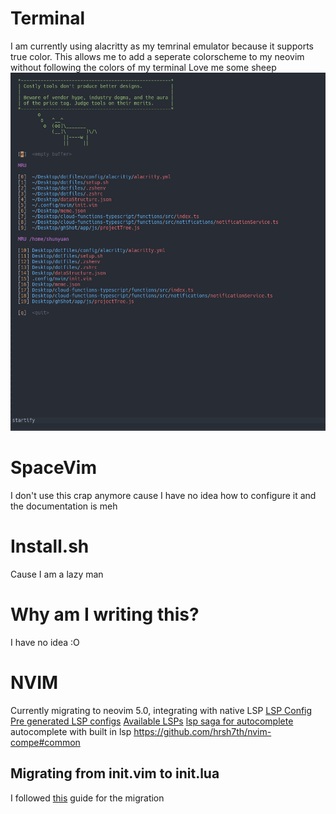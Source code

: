 # Terminal
I am currently using alacritty as my temrinal emulator because it supports true color. This allows me to add a seperate colorscheme to my neovim without following the colors of my terminal
Love me some sheep
![Startify](./images/startify.png)

# SpaceVim
I don't use this crap anymore cause I have no idea how to configure it and the documentation is meh

# Install.sh
Cause I am a lazy man

# Why am I writing this?
I have no idea :O

# NVIM
Currently migrating to neovim 5.0, integrating with native LSP
[LSP Config](https://github.com/neovim/nvim-lspconfig/)
[Pre generated LSP configs](https://github.com/neovim/nvim-lspconfig/tree/master/lua)
[Available LSPs](https://github.com/neovim/nvim-lspconfig/blob/master/CONFIG.md)
[lsp saga for autocomplete](https://github.com/glepnir/lspsaga.nvim)
autocomplete with built in lsp https://github.com/hrsh7th/nvim-compe#common

## Migrating from init.vim to init.lua
I followed [this](https://oroques.dev/notes/neovim-init/) guide for the migration
